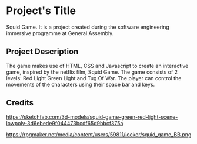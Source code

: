 # Project's Title

Squid Game. It is a project created during the software engineering immersive programme at General Assembly.

## Project Description

The game makes use of HTML, CSS and Javascript to create an interactive game, inspired by the netflix film, Squid Game. The game consists of 2 levels: Red Light Green Light and Tug Of War. The player can control the movements of the characters using their space bar and keys.

## Credits

https://sketchfab.com/3d-models/squid-game-green-red-light-scene-lowpoly-3d6ebede9f044473bcdf65d9bbcf375a

https://rpgmaker.net/media/content/users/59811/locker/squid_game_BB.png
